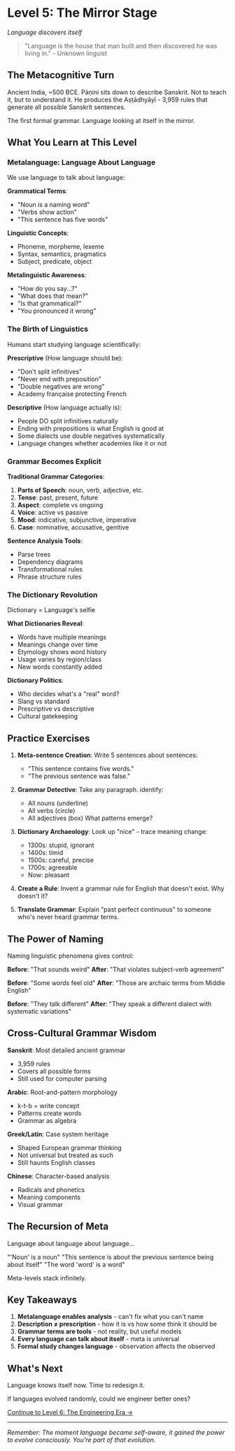 # Level 5: The Mirror Stage
*Language discovers itself*

> "Language is the house that man built and then discovered he was living in." - Unknown linguist

## The Metacognitive Turn

Ancient India, ~500 BCE. Pāṇini sits down to describe Sanskrit. Not to teach it, but to understand it. He produces the Aṣṭādhyāyī - 3,959 rules that generate all possible Sanskrit sentences.

The first formal grammar. Language looking at itself in the mirror.

## What You Learn at This Level

### Metalanguage: Language About Language

We use language to talk about language:

**Grammatical Terms**:
- "Noun is a naming word"
- "Verbs show action"
- "This sentence has five words"

**Linguistic Concepts**:
- Phoneme, morpheme, lexeme
- Syntax, semantics, pragmatics
- Subject, predicate, object

**Metalinguistic Awareness**:
- "How do you say...?"
- "What does that mean?"
- "Is that grammatical?"
- "You pronounced it wrong"

### The Birth of Linguistics

Humans start studying language scientifically:

**Prescriptive** (How language should be):
- "Don't split infinitives"
- "Never end with preposition"
- "Double negatives are wrong"
- Academy française protecting French

**Descriptive** (How language actually is):
- People DO split infinitives naturally
- Ending with prepositions is what English is good at
- Some dialects use double negatives systematically
- Language changes whether academies like it or not

### Grammar Becomes Explicit

**Traditional Grammar Categories**:

1. **Parts of Speech**: noun, verb, adjective, etc.
2. **Tense**: past, present, future
3. **Aspect**: complete vs ongoing
4. **Voice**: active vs passive
5. **Mood**: indicative, subjunctive, imperative
6. **Case**: nominative, accusative, genitive

**Sentence Analysis Tools**:
- Parse trees
- Dependency diagrams
- Transformational rules
- Phrase structure rules

### The Dictionary Revolution

Dictionary = Language's selfie

**What Dictionaries Reveal**:
- Words have multiple meanings
- Meanings change over time
- Etymology shows word history
- Usage varies by region/class
- New words constantly added

**Dictionary Politics**:
- Who decides what's a "real" word?
- Slang vs standard
- Prescriptive vs descriptive
- Cultural gatekeeping

## Practice Exercises

1. **Meta-sentence Creation**: Write 5 sentences about sentences:
   - "This sentence contains five words."
   - "The previous sentence was false."

2. **Grammar Detective**: Take any paragraph. identify:
   - All nouns (underline)
   - All verbs (circle)
   - All adjectives (box)
   What patterns emerge?

3. **Dictionary Archaeology**: Look up "nice" - trace meaning change:
   - 1300s: stupid, ignorant
   - 1400s: timid
   - 1500s: careful, precise
   - 1700s: agreeable
   - Now: pleasant

4. **Create a Rule**: Invent a grammar rule for English that doesn't exist. Why doesn't it?

5. **Translate Grammar**: Explain "past perfect continuous" to someone who's never heard grammar terms.

## The Power of Naming

Naming linguistic phenomena gives control:

**Before**: "That sounds weird"
**After**: "That violates subject-verb agreement"

**Before**: "Some words feel old"
**After**: "Those are archaic terms from Middle English"

**Before**: "They talk different"
**After**: "They speak a different dialect with systematic variations"

## Cross-Cultural Grammar Wisdom

**Sanskrit**: Most detailed ancient grammar
- 3,959 rules
- Covers all possible forms
- Still used for computer parsing

**Arabic**: Root-and-pattern morphology
- k-t-b = write concept
- Patterns create words
- Grammar as algebra

**Greek/Latin**: Case system heritage
- Shaped European grammar thinking
- Not universal but treated as such
- Still haunts English classes

**Chinese**: Character-based analysis
- Radicals and phonetics
- Meaning components
- Visual grammar

## The Recursion of Meta

Language about language about language...

"'Noun' is a noun"
"This sentence is about the previous sentence being about itself"
"The word 'word' is a word"

Meta-levels stack infinitely.

## Key Takeaways

1. **Metalanguage enables analysis** - can't fix what you can't name
2. **Description ≠ prescription** - how it is vs how some think it should be
3. **Grammar terms are tools** - not reality, but useful models
4. **Every language can talk about itself** - meta is universal
5. **Formal study changes language** - observation affects the observed

## What's Next

Language knows itself now. Time to redesign it.

If languages evolved randomly, could we engineer better ones?

[Continue to Level 6: The Engineering Era →](L6_Engineering_Era.md)

---

*Remember: The moment language became self-aware, it gained the power to evolve consciously. You're part of that evolution.*